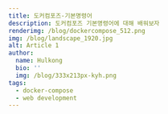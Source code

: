 ```yaml
---
title: 도커컴포즈-기본명령어
description: 도커컴포즈 기본명령어에 대해 배워보자
renderimg: /blog/dockercompose_512.png
img: /blog/landscape_1920.jpg
alt: Article 1
author:
  name: Hulkong
  bio: ''
  img: /blog/333x213px-kyh.png
tags:
  - docker-compose
  - web development
---
```

